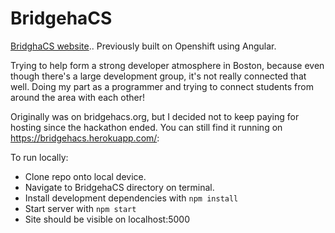 # BridgehaCS
[BridghaCS website](https://bridgehacs.herokuapp.com/ "Title").. Previously built on Openshift using Angular.

Trying to help form a strong developer atmosphere in Boston, because even though there's a large development group, it's not really connected that well.  Doing my part as a programmer and trying to connect students from around the area with each other!

Originally was on bridgehacs.org, but I decided not to keep paying for hosting since the hackathon ended. You can still find it running on https://bridgehacs.herokuapp.com/:

To run locally:
- Clone repo onto local device.
- Navigate to BridgehaCS directory on terminal.
- Install development dependencies with `npm install`
- Start server with `npm start`
- Site should be visible on localhost:5000
